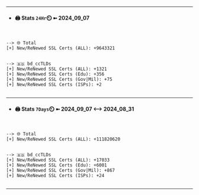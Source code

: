 

---
- #### 🖨️ **Stats** `24Hr`⏲️ ➼ 2024_09_07
```console


--> 🌐 Total
[+] New/ReNewed SSL Certs (ALL): +9643321


--> 🇧🇩 bd_ccTLDs
[+] New/ReNewed SSL Certs (ALL): +1321
[+] New/ReNewed SSL Certs (Edu): +356
[+] New/ReNewed SSL Certs (Gov|Mil): +75
[+] New/ReNewed SSL Certs (ISPs): +2


```

---
- #### 🖨️ **Stats** `7Days`⏲️ ➼ 2024_09_07 <--> 2024_08_31
```console


--> 🌐 Total
[+] New/ReNewed SSL Certs (ALL): +111820620


--> 🇧🇩 bd_ccTLDs
[+] New/ReNewed SSL Certs (ALL): +17033
[+] New/ReNewed SSL Certs (Edu): +6001
[+] New/ReNewed SSL Certs (Gov|Mil): +867
[+] New/ReNewed SSL Certs (ISPs): +24


```

---

